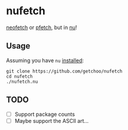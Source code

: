 # nufetch

[neofetch](https://github.com/dylanaraps/neofetch) or [pfetch](https://github.com/dylanaraps/pfetch), but in [nu](https://www.nushell.sh/)!

## Usage

Assuming you have `nu` [installed](https://www.nushell.sh/book/installation.html):

```
git clone https://github.com/getchoo/nufetch
cd nufetch
./nufetch.nu
```

## TODO

- [ ] Support package counts
- [ ] Maybe support the ASCII art...

